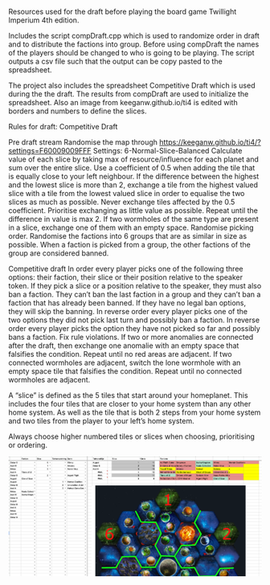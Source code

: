 Resources used for the draft before playing the board game Twillight Imperium 4th edition.

Includes the script compDraft.cpp which is used to randomize order in draft and to distribute the factions into group.
Before using compDraft the names of the players should be changed to who is going to be playing.
The script outputs a csv file such that the output can be copy pasted to the spreadsheet.

The project also includes the spreadsheet Competitive Draft which is used during the the draft. The results from compDraft are used to initialize the spreadsheet.
Also an image from keeganw.github.io/ti4 is edited with borders and numbers to define the slices. 

Rules for draft: Competitive Draft 

Pre draft stream
Randomise the map through https://keeganw.github.io/ti4/?settings=F60009009FFF
Settings: 6-Normal-Slice-Balanced
Calculate value of each slice by taking max of resource/influence for each planet and sum over the entire slice. Use a coefficient of 0.5 when adding the tile that is equally close to your left neighbour.
If the difference between the highest and the lowest slice is more than 2, exchange a tile from the highest valued slice with a tile from the lowest valued slice in order to equalise the two slices as much as possible. Never exchange tiles affected by the 0.5 coefficient. Prioritise exchanging as little value as possible. Repeat until the difference in value is max 2.
If two wormholes of the same type are present in a slice, exchange one of them with an empty space.
Randomise picking order.
Randomise the factions into 6 groups that are as similar in size as possible. When a faction is picked from a group, the other factions of the group are considered banned.

Competitive draft
In order every player picks one of the following three options: their faction, their slice or their position relative to the speaker token. If they pick a slice or a position relative to the speaker, they must also ban a faction. They can’t ban the last faction in a group and they can’t ban a faction that has already been banned. If they have no legal ban options, they will skip the banning. 
In reverse order every player picks one of the two options they did not pick last turn and possibly ban a faction.
In reverse order every player picks the option they have not picked so far and possibly bans a faction. 
Fix rule violations.
If two or more anomalies are connected after the draft, then exchange one anomalie with an empty space that falsifies the condition. Repeat until no red areas are adjacent.
If two connected wormholes are adjacent, switch the lone wormhole with an empty space tile that falsifies the condition. Repeat until no connected wormholes are adjacent.

A “slice” is defined as the 5 tiles that start around your homeplanet. This includes the four tiles that are closer to your home system than any other home system. As well as the tile that is both 2 steps from your home system and two tiles from the player to your left’s home system.

Always choose higher numbered tiles or slices when choosing, prioritising or ordering.

![alt text](https://github.com/PotentialKillScreen/ti4/blob/main/Example%20of%20Competitive%20draft.png)


